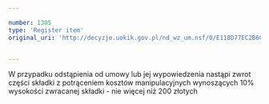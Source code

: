 ```yaml
---

number: 1305
type: 'Register item'
original_uri: 'http://decyzje.uokik.gov.pl/nd_wz_um.nsf/0/E118D77EC2B6C63BC12573DE00400853?OpenDocument'


---
```


W przypadku odstąpienia od umowy lub jej wypowiedzenia nastąpi zwrot części składki z potrąceniem kosztów manipulacyjnych wynoszących 10% wysokości zwracanej składki - nie więcej niż 200 złotych
